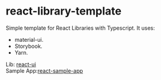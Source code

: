 # react-library-template
Simple template for React Libraries with Typescript.
It uses:
* material-ui.
* Storybook.
* Yarn.

Lib: [react-ui](react-ui)  
Sample App:[react-sample-app](react-sample-app)  

